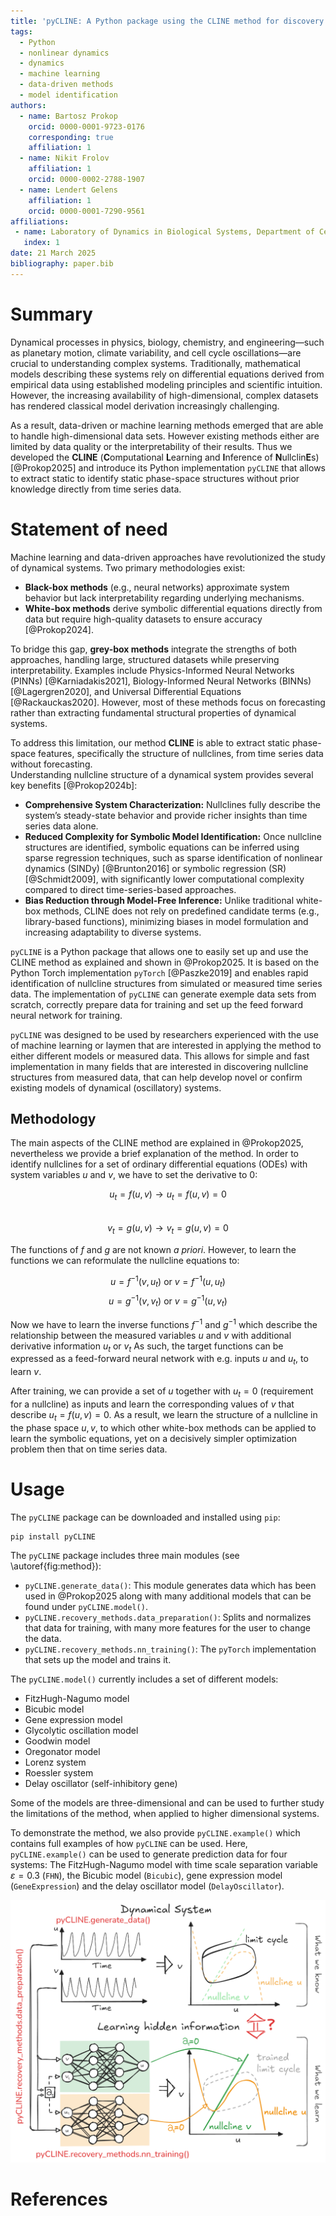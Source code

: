 ```yaml
---
title: 'pyCLINE: A Python package using the CLINE method for discovery of hidden nullcline structures in oscillatory dynamical systems'
tags:
  - Python
  - nonlinear dynamics
  - dynamics
  - machine learning
  - data-driven methods
  - model identification
authors:
  - name: Bartosz Prokop
    orcid: 0000-0001-9723-0176
    corresponding: true
    affiliation: 1
  - name: Nikit Frolov 
    affiliation: 1
    orcid: 0000-0002-2788-1907
  - name: Lendert Gelens
    affiliation: 1
    orcid: 0000-0001-7290-9561
affiliations:
 - name: Laboratory of Dynamics in Biological Systems, Department of Cellular and Mollecular Medicine, KU Leuven
   index: 1
date: 21 March 2025
bibliography: paper.bib
---
```


# Summary

Dynamical processes in physics, biology, chemistry, and engineering—such as planetary motion, climate variability, and cell cycle oscillations—are crucial to understanding complex systems. 
Traditionally, mathematical models describing these systems rely on differential equations derived from empirical data using established modeling principles and scientific intuition. 
However, the increasing availability of high-dimensional, complex datasets has rendered classical model derivation increasingly challenging.

As a result, data-driven or machine learning methods emerged that are able to handle high-dimensional data sets. 
However existing methods either are limited by data quality or the interpretability of their results. 
Thus we developed the **CLINE** (**C**omputational **L**earning and **I**nference of **N**ullclin**E**s) [@Prokop2025] and introduce its Python implementation `pyCLINE` that allows to extract static to identify static phase-space structures without prior knowledge directly from time series data.  

# Statement of need

Machine learning and data-driven approaches have revolutionized the study of dynamical systems. Two primary methodologies exist:

- **Black-box methods** (e.g., neural networks) approximate system behavior but lack interpretability regarding underlying mechanisms.
- **White-box methods** derive symbolic differential equations directly from data but require high-quality datasets to ensure accuracy [@Prokop2024].

To bridge this gap, **grey-box methods** integrate the strengths of both approaches, handling large, structured datasets while preserving interpretability. Examples include Physics-Informed Neural Networks (PINNs) [@Karniadakis2021], Biology-Informed Neural Networks (BINNs) [@Lagergren2020], and Universal Differential Equations [@Rackauckas2020]. However, most of these methods focus on forecasting rather than extracting fundamental structural properties of dynamical systems.

To address this limitation, our method **CLINE** is able to extract static phase-space features, specifically the structure of nullclines, from time series data without forecasting.  
Understanding nullcline structure of a dynamical system provides several key benefits [@Prokop2024b]:

- **Comprehensive System Characterization:** Nullclines fully describe the system’s steady-state behavior and provide richer insights than time series data alone.
- **Reduced Complexity for Symbolic Model Identification:** Once nullcline structures are identified, symbolic equations can be inferred using sparse regression techniques, such as sparse identification of nonlinear dynamics (SINDy) [@Brunton2016] or symbolic regression (SR) [@Schmidt2009], with significantly lower computational complexity compared to direct time-series-based approaches.
- **Bias Reduction through Model-Free Inference:** Unlike traditional white-box methods, CLINE does not rely on predefined candidate terms (e.g., library-based functions), minimizing biases in model formulation and increasing adaptability to diverse systems.

`pyCLINE` is a Python package that allows one to easily set up and use the CLINE method as explained and shown in @Prokop2025. It is based on the Python Torch implementation `pyTorch` [@Paszke2019] and enables rapid identification of nullcline structures from simulated or measured time series data. 
The implementation of `pyCLINE` can generate exemple data sets from scratch, correctly prepare data for training and set up the feed forward neural network for training. 

`pyCLINE` was designed to be used by researchers experienced with the use of machine learning or laymen that are interested in applying the method to either different models or measured data. 
This allows for simple and fast implementation in many fields that are interested in discovering nullcline structures from measured data, that can help develop novel or confirm existing models of dynamical (oscillatory) systems.

## Methodology

The main aspects of the CLINE method are explained in @Prokop2025, nevertheless we provide a brief explanation of the method. 
In order to identify nullclines for a set of ordinary differential equations (ODEs) with system variables $u$ and $v$, we have to set the derivative to 0: 

$$u_t = f(u,v) \rightarrow u_t = f(u,v)=0$$    
$$v_t = g(u,v) \rightarrow v_t = g(u,v)=0$$

The functions of $f$ and $g$ are not known *a priori*.
However, to learn the functions we can reformulate the nullcline equations to:

$$u = f^{-1}(v,u_t)\text{ or } v = f^{-1}(u,u_t)$$
$$u = g^{-1}(v,v_t)\text{ or } v = g^{-1}(u,v_t)$$

Now we have to learn the inverse functions $f^{-1}$ and $g^{-1}$ which describe the relationship between the measured variables $u$ and $v$ with additional derivative information $u_t$ or $v_t$
As such, the target functions can be expressed as a feed-forward neural network with e.g. inputs $u$ and $u_t$, to learn $v$. 

After training, we can provide a set of $u$ together with $u_t=0$ (requirement for a nullcline) as inputs and learn the corresponding values of $v$ that describe $u_t = f(u,v)=0$.
As a result, we learn the structure of a nullcline in the phase space $u,v$, to which other white-box methods can be applied to learn the symbolic equations, yet on a decisively simpler optimization problem then that on time series data.

# Usage

The `pyCLINE` package can be downloaded and installed using `pip`:

    pip install pyCLINE

The `pyCLINE` package includes three main modules (see \autoref{fig:method}): 

 - `pyCLINE.generate_data()`: This module generates data which has been used in @Prokop2025 along with many additional models that can be found under `pyCLINE.model()`.
 - `pyCLINE.recovery_methods.data_preparation()`: Splits and normalizes that data for training, with many more features for the user to change the data.
 - `pyCLINE.recovery_methods.nn_training()`: The `pyTorch` implementation that sets up the model and trains it.

The `pyCLINE.model()` currently includes a set of different models: 

 - FitzHugh-Nagumo model
 - Bicubic model
 - Gene expression model
 - Glycolytic oscillation model
 - Goodwin model
 - Oregonator model
 - Lorenz system
 - Roessler system
 - Delay oscillator (self-inhibitory gene)

Some of the models are three-dimensional and can be used to further study the limitations of the method, when applied to higher dimensional systems.

To demonstrate the method, we also provide `pyCLINE.example()` which contains full examples of how `pyCLINE` can be used.
Here, `pyCLINE.example()` can be used to generate prediction data for four systems: The FitzHugh-Nagumo model with time scale separation variable $\varepsilon=0.3$ (`FHN`), the Bicubic model (`Bicubic`), gene expression model (`GeneExpression`) and the delay oscillator model (`DelayOscillator`).

![The method CLINE explained by using Figure 1 from @Prokop2025. In red the main modules of the `pyCLINE` package are shown. \label{fig:method}](figures/introduction_manuscript_1.png)


# References
